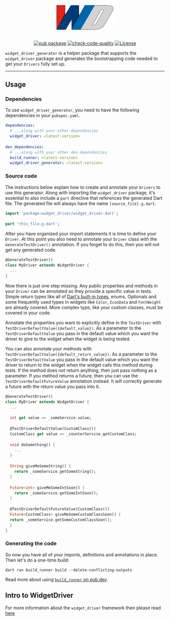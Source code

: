 <div align="center">
  <img src="https://github.com/bmw-tech/widget_driver/blob/master/widget_driver/doc/resources/widget_driver_logo.png?raw=true" width="180">
</div>
<br>
<div align="center">

[![pub package](https://img.shields.io/pub/v/widget_driver_generator.svg)](https://pub.dev/packages/widget_driver_generator)
[![check-code-quality](https://github.com/bmw-tech/widget_driver/actions/workflows/check-code-quality.yml/badge.svg?branch=master)](https://github.com/bmw-tech/widget_driver/actions/workflows/check-code-quality.yml)
[![License](https://img.shields.io/badge/license-MIT-purple.svg)](LICENSE)

</div>

`widget_driver_generator` is a helper package that supports the `widget_driver` package and generates the bootstrapping code needed to get your `Drivers` fully set up.

---

## Usage

### Dependencies

To use `widget_driver_generator`, you need to have the following dependencies in your `pubspec.yaml`.

```yaml
dependencies:
  # ...along with your other dependencies
  widget_driver: <latest-version>

dev_dependencies:
  # ...along with your other dev-dependencies
  build_runner: <latest-version>
  widget_driver_generator: <latest-version>
```

### Source code

The instructions below explain how to create and annotate your `Drivers` to use this generator.
Along with importing the `widget_driver` package, it's essential to also
include a `part` directive that references the generated Dart file. The generated file will always have the name `[source_file].g.dart`.

```dart
import 'package:widget_driver/widget_driver.dart';

part 'this_file.g.dart';
```

After you have organized your import statements it is time to define your `Driver`. At this point you also need to annotate your `Driver` class with the `GenerateTestDriver()` annotation. If you forget to do this, then you will not get any generated code.

```dart
@GenerateTestDriver()
class MyDriver extends WidgetDriver {
  ...
}
```

Now there is just one step missing. Any public properties and methods in your `Driver` can be annotated so they provide a specific value in tests. Simple return types like all of [Dart's built-in types](https://dart.dev/language/built-in-types), enums, Optionals and some frequently used types in widgets like `Color`, `IconData` and `FontWeight` are already covered. More complex type, like your custom classes, must be covered in your code.

Annotate the properties you want to explicitly define in the `TestDriver` with `TestDriverDefaultValue({default_value})`. As a parameter to the `TestDriverDefaultValue` you pass in the default value which you want the driver to give to the widget when the widget is being tested.

You can also annotate your methods with `TestDriverDefaultValue({default_return_value})`. As a parameter to the `TestDriverDefaultValue` you pass in the default value which you want the driver to return to the widget when the widget calls this method during tests. If the method does not return anything, then just pass nothing as a parameter.
If you method returns a future, then you can use the `TestDriverDefaultFutureValue` annotation instead. It will correctly generate a future with the return value you pass into it.

```dart
@GenerateTestDriver()
class MyDriver extends WidgetDriver {
  ...

  int get value => _someService.value;

  @TestDriverDefaultValue(CustomClass())
  CustomClass get value => _counterService.getCustomClass;

  void doSomething() {
    ...
  }

  String giveMeSomeString() {
    return _someService.getSomeString();
  }

  Future<int> giveMeSomeIntSoon() {
    return _someService.getSomeIntSoon();
  }

  @TestDriverDefaultFutureValue(CustomClass())
  Future<CustomClass> giveMeSomeCustomClassSoon() {
  return _someService.getSomeCustomClassSoon();
  }
}
```

### Generating the code

So now you have all of your imports, definitions and annotations in place.  
Then let's do a one-time build:

```console
dart run build_runner build --delete-conflicting-outputs
```

Read more about using
[`build_runner` on pub.dev](https://pub.dev/packages/build_runner).

## Intro to WidgetDriver

For more information about the `widget_driver` framework then please read [here](../widget_driver)